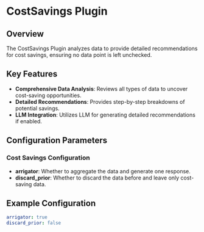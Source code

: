 # CostSavings Plugin

## Overview

The CostSavings Plugin analyzes data to provide detailed recommendations for cost savings, ensuring no data point is left unchecked.

## Key Features

- **Comprehensive Data Analysis**: Reviews all types of data to uncover cost-saving opportunities.
- **Detailed Recommendations**: Provides step-by-step breakdowns of potential savings.
- **LLM Integration**: Utilizes LLM for generating detailed recommendations if enabled.

## Configuration Parameters

### Cost Savings Configuration

- **arrigator**: Whether to aggregate the data and generate one response.
- **discard_prior**: Whether to discard the data before and leave only cost-saving data.

## Example Configuration

```yaml
arrigator: true
discard_prior: false
```